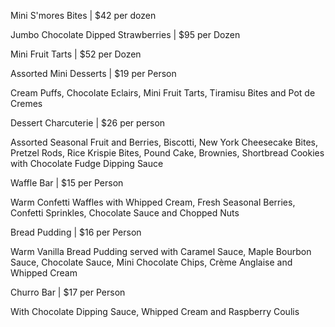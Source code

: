 Mini S'mores Bites | $42 per dozen

Jumbo Chocolate Dipped Strawberries | $95 per Dozen

Mini Fruit Tarts | $52 per Dozen

Assorted Mini Desserts | $19 per Person

Cream Puffs, Chocolate Eclairs, Mini Fruit Tarts, Tiramisu Bites and Pot de Cremes

Dessert Charcuterie | $26 per person

Assorted Seasonal Fruit and Berries, Biscotti, New York Cheesecake Bites, Pretzel Rods, Rice Krispie Bites, Pound Cake, Brownies, Shortbread Cookies with Chocolate Fudge Dipping Sauce

Waffle Bar | $15 per Person

Warm Confetti Waffles with Whipped Cream, Fresh Seasonal Berries, Confetti Sprinkles, Chocolate Sauce and Chopped Nuts

Bread Pudding | $16 per Person

Warm Vanilla Bread Pudding served with Caramel Sauce, Maple Bourbon Sauce, Chocolate Sauce, Mini Chocolate Chips, Crème Anglaise and Whipped Cream

Churro Bar | $17 per Person

With Chocolate Dipping Sauce, Whipped Cream and Raspberry Coulis